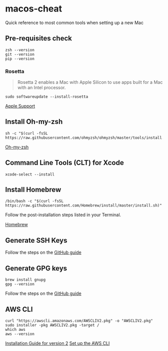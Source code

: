 # macos-cheat
Quick reference to most common tools when setting up a new Mac

## Pre-requisites check
```shell
zsh --version
git --version
pip --version
```

### Rosetta

>Rosetta 2 enables a Mac with Apple Silicon to use apps built for a Mac with an Intel processor.

```shell
sudo softwareupdate --install-rosetta
```
[Apple Support](https://support.apple.com/en-au/HT211861)

## Install Oh-my-zsh

```shell
sh -c "$(curl -fsSL https://raw.githubusercontent.com/ohmyzsh/ohmyzsh/master/tools/install.sh)"
```
[Oh-my-zsh](https://ohmyz.sh/#install)

## Command Line Tools (CLT) for Xcode

```shell
xcode-select --install
```

## Install Homebrew

```shell
/bin/bash -c "$(curl -fsSL https://raw.githubusercontent.com/Homebrew/install/master/install.sh)"
```
Follow the post-installation steps listed in your Terminal.

[Homebrew](https://docs.brew.sh/Installation)

## Generate SSH Keys
Follow the steps on the [GitHub guide](https://docs.github.com/en/authentication/connecting-to-github-with-ssh/generating-a-new-ssh-key-and-adding-it-to-the-ssh-agent)

## Generate GPG keys
```shell
brew install gnupg
gpg --version
```
Follow the steps on the [GitHub guide](https://docs.github.com/en/authentication/managing-commit-signature-verification/generating-a-new-gpg-key)

## AWS CLI
```shell
curl "https://awscli.amazonaws.com/AWSCLIV2.pkg" -o "AWSCLIV2.pkg"
sudo installer -pkg AWSCLIV2.pkg -target /
which aws
aws --version
```
[Installation Guide for version 2](https://docs.aws.amazon.com/cli/latest/userguide/getting-started-install.html)
[Set up the AWS CLI](https://docs.aws.amazon.com/cli/latest/userguide/getting-started-quickstart.html)